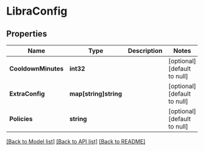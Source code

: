 # LibraConfig

## Properties
Name | Type | Description | Notes
------------ | ------------- | ------------- | -------------
**CooldownMinutes** | **int32** |  | [optional] [default to null]
**ExtraConfig** | **map[string]string** |  | [optional] [default to null]
**Policies** | **string** |  | [optional] [default to null]

[[Back to Model list]](../README.md#documentation-for-models) [[Back to API list]](../README.md#documentation-for-api-endpoints) [[Back to README]](../README.md)


